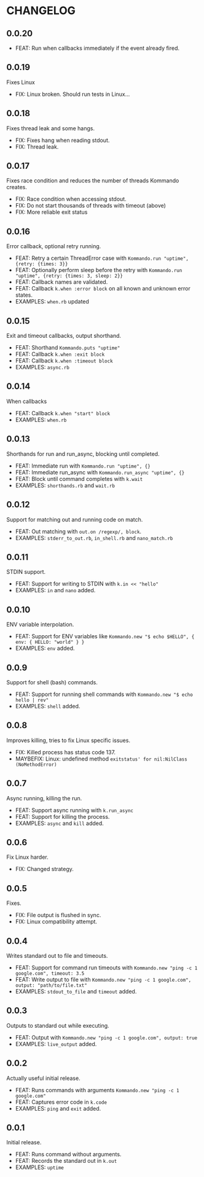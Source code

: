 # CHANGELOG

## 0.0.20

- FEAT: Run when callbacks immediately if the event already fired.

## 0.0.19
Fixes Linux

- FIX: Linux broken. Should run tests in Linux...

## 0.0.18
Fixes thread leak and some hangs.

- FIX: Fixes hang when reading stdout.
- FIX: Thread leak.

## 0.0.17
Fixes race condition and reduces the number of threads Kommando creates.

- FIX: Race condition when accessing stdout.
- FIX: Do not start thousands of threads with timeout (above)
- FIX: More reliable exit status

## 0.0.16
Error callback, optional retry running.

- FEAT: Retry a certain ThreadError case with `Kommando.run "uptime", {retry: {times: 3}}`
- FEAT: Optionally perform sleep before the retry with `Kommando.run "uptime", {retry: {times: 3, sleep: 2}}`
- FEAT: Callback names are validated.
- FEAT: Callback `k.when :error block` on all known and unknown error states.
- EXAMPLES: `when.rb` updated

## 0.0.15
Exit and timeout callbacks, output shorthand.

- FEAT: Shorthand `Kommando.puts "uptime"`
- FEAT: Callback `k.when :exit block`
- FEAT: Callback `k.when :timeout block`
- EXAMPLES: `async.rb`

## 0.0.14
When callbacks

 - FEAT: Callback `k.when "start" block`
 - EXAMPLES: `when.rb`

## 0.0.13
Shorthands for run and run_async, blocking until completed.

 - FEAT: Immediate run with `Kommando.run "uptime", {}`
 - FEAT: Immediate run_async with `Kommando.run_async "uptime", {}`
 - FEAT: Block until command completes with `k.wait`
 - EXAMPLES: `shorthands.rb` and `wait.rb`

## 0.0.12
Support for matching out and running code on match.

 - FEAT: Out matching with `out.on /regexp/, block`.
 - EXAMPLES: `stderr_to_out.rb`, `in_shell.rb` and `nano_match.rb`

## 0.0.11
STDIN support.

 - FEAT: Support for writing to STDIN with `k.in << "hello"`
 - EXAMPLES: `in` and `nano` added.

## 0.0.10
ENV variable interpolation.

 - FEAT: Support for ENV variables like `Kommando.new "$ echo $HELLO", { env: { HELLO: "world" } }`
 - EXAMPLES: `env` added.

## 0.0.9
Support for shell (bash) commands.

 - FEAT: Support for running shell commands with `Kommando.new "$ echo hello | rev"`
 - EXAMPLES: `shell` added.

## 0.0.8
Improves killing, tries to fix Linux specific issues.

 - FIX: Killed process has status code 137.
 - MAYBEFIX: Linux: undefined method `exitstatus' for nil:NilClass (NoMethodError)`

## 0.0.7
Async running, killing the run.

 - FEAT: Support async running with `k.run_async`
 - FEAT: Support for killing the process.
 - EXAMPLES: `async` and `kill` added.

## 0.0.6
Fix Linux harder.

 - FIX: Changed strategy.

## 0.0.5
Fixes.

 - FIX: File output is flushed in sync.
 - FIX: Linux compatibility attempt.

## 0.0.4
Writes standard out to file and timeouts.

 - FEAT: Support for command run timeouts with `Kommando.new "ping -c 1 google.com", timeout: 3.5`
 - FEAT: Write output to file with `Kommando.new "ping -c 1 google.com", output: "path/to/file.txt"`
 - EXAMPLES: `stdout_to_file` and `timeout` added.

## 0.0.3
Outputs to standard out while executing.

 - FEAT: Output with `Kommando.new "ping -c 1 google.com", output: true`
 - EXAMPLES: `live_output` added.

## 0.0.2
Actually useful initial release.

 - FEAT: Runs commands with arguments `Kommando.new "ping -c 1 google.com"`
 - FEAT: Captures error code in `k.code`
 - EXAMPLES: `ping` and `exit` added.

## 0.0.1
Initial release.

 - FEAT: Runs command without arguments.
 - FEAT: Records the standard out in `k.out`
 - EXAMPLES: `uptime`
